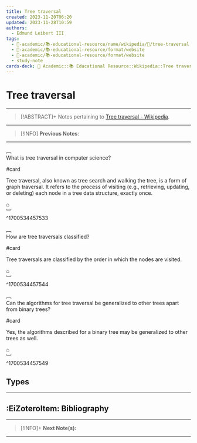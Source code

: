 ```yaml
---
title: Tree traversal
created: 2023-11-20T06:20
updated: 2023-11-28T10:59
authors:
  - Edmund Leibert III
tags:
  - 🔴-academic/📚-educational-resource/name/wikipedia/🔖/tree-traversal
  - 🔴-academic/📚-educational-resource/format/website
  - 🔴-academic/📚-educational-resource/format/website
  - study-note
cards-deck: 🔴 Academic::📚 Educational Resource::Wikipedia::Tree traversal
---
```


# Tree traversal

---

> [!ABSTRACT]+
> Notes pertaining to [Tree traversal - Wikipedia](https://en.wikipedia.org/wiki/Tree_traversal).

---

> [!INFO]
> **Previous Notes**:
> 

---

﹇<br>
What is tree traversal in computer science?

#card 

Tree traversal, also known as tree search and walking the tree, is a form of graph traversal. It refers to the process of visiting (e.g., retrieving, updating, or deleting) each node in a tree data structure, exactly once.

⌂
<br>﹈<br>^1700534457533

﹇<br>
How are tree traversals classified?

#card 

Tree traversals are classified by the order in which the nodes are visited.

⌂
<br>﹈<br>^1700534457544

﹇<br>
Can the algorithms for tree traversal be generalized to other trees apart from binary trees?

#card 

Yes, the algorithms described for a binary tree may be generalized to other trees as well.

⌂
<br>﹈<br>^1700534457549

## Types

---

## :EiZoteroItem: Bibliography

---

> [!INFO]+
> **Next Note(s):**

---
